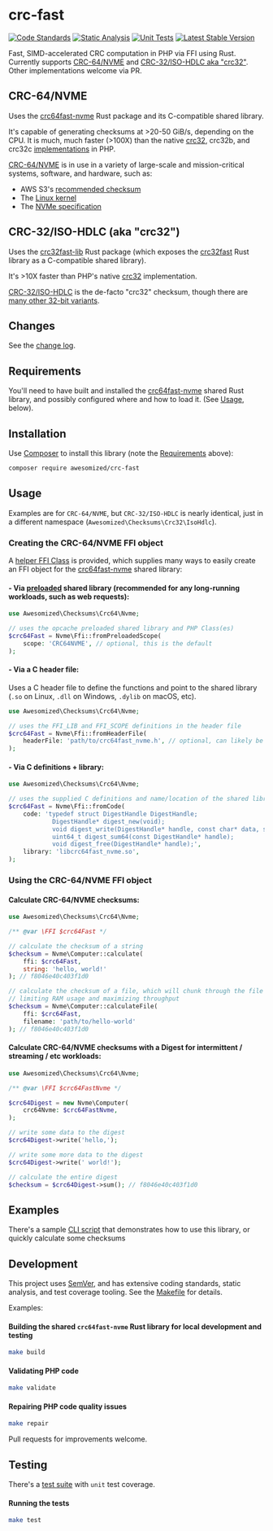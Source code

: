 # crc-fast
[![Code Standards](https://github.com/awesomized/crc-fast-php/actions/workflows/code-standards.yml/badge.svg?branch=main)](https://github.com/awesomized/crc-fast-php/actions/workflows/code-standards.yml)
[![Static Analysis](https://github.com/awesomized/crc-fast-php/actions/workflows/static-analysis.yml/badge.svg?branch=main)](https://github.com/awesomized/crc-fast-php/actions/workflows/static-analysis.yml)
[![Unit Tests](https://github.com/awesomized/crc-fast-php/actions/workflows/unit-tests.yml/badge.svg?branch=main)](https://github.com/awesomized/crc-fast-php/actions/workflows/unit-tests.yml)
[![Latest Stable Version](https://img.shields.io/packagist/v/awesomized/crc-fast)](https://packagist.org/packages/awesomized/crc-fast)

Fast, SIMD-accelerated CRC computation in PHP via FFI using Rust. Currently supports [CRC-64/NVME](https://reveng.sourceforge.io/crc-catalogue/all.htm#crc.cat.crc-64-nvme) and [CRC-32/ISO-HDLC aka "crc32"](https://reveng.sourceforge.io/crc-catalogue/all.htm#crc.cat.crc-32-iso-hdlc). Other implementations welcome via PR.

## CRC-64/NVME 
Uses the [crc64fast-nvme](https://github.com/awesomized/crc64fast-nvme) Rust package and its C-compatible shared library.

It's capable of generating checksums at >20-50 GiB/s, depending on the CPU. It is much, much faster (>100X) than the native [crc32](https://www.php.net/manual/en/function.crc32.php), crc32b, and crc32c [implementations](https://www.php.net/manual/en/function.hash-algos.php) in PHP.

[CRC-64/NVME](https://reveng.sourceforge.io/crc-catalogue/all.htm#crc.cat.crc-64-nvme) is in use in a variety of large-scale and mission-critical systems, software, and hardware, such as:
- AWS S3's [recommended checksum](https://docs.aws.amazon.com/AmazonS3/latest/userguide/checking-object-integrity.html)
- The [Linux kernel](https://github.com/torvalds/linux/blob/786c8248dbd33a5a7a07f7c6e55a7bfc68d2ca48/lib/crc64.c#L66-L73)
- The [NVMe specification](https://nvmexpress.org/wp-content/uploads/NVM-Express-NVM-Command-Set-Specification-1.0d-2023.12.28-Ratified.pdf)

## CRC-32/ISO-HDLC (aka "crc32")
Uses the [crc32fast-lib]() Rust package (which exposes the [crc32fast](https://github.com/srijs/rust-crc32fast) Rust library as a C-compatible shared library).

It's >10X faster than PHP's native [crc32](https://www.php.net/manual/en/function.crc32.php) implementation.

[CRC-32/ISO-HDLC](https://reveng.sourceforge.io/crc-catalogue/all.htm#crc.cat.crc-32-iso-hdlc) is the de-facto "crc32" checksum, though there are [many other 32-bit variants](https://reveng.sourceforge.io/crc-catalogue/all.htm#crc.cat-bits.32).

## Changes

See the [change log](CHANGELOG.md).

## Requirements

You'll need to have built and installed the [crc64fast-nvme](https://github.com/awesomized/crc64fast-nvme) shared Rust library, and possibly configured where and how to load it. (See [Usage](#Usage), below).

## Installation

Use [Composer](https://getcomposer.org) to install this library (note the [Requirements](#Requirements) above):

```bash
composer require awesomized/crc-fast
```


## Usage

Examples are for `CRC-64/NVME`, but `CRC-32/ISO-HDLC` is nearly identical, just in a different namespace (`Awesomized\Checksums\Crc32\IsoHdlc`).

### Creating the CRC-64/NVME FFI object 

A [helper FFI Class](src/Ffi.php) is provided, which supplies many ways to easily create an FFI object for the [crc64fast-nvme](https://github.com/awesomized/crc64fast-nvme) shared library:

#### - Via [preloaded](https://www.php.net/manual/en/ffi.examples-complete.php) shared library (recommended for any long-running workloads, such as web requests):

```php
use Awesomized\Checksums\Crc64\Nvme;

// uses the opcache preloaded shared library and PHP Class(es)
$crc64Fast = Nvme\Ffi::fromPreloadedScope(
    scope: 'CRC64NVME', // optional, this is the default
);
```

#### - Via a C header file:
Uses a C header file to define the functions and point to the shared library (`.so` on Linux, `.dll` on Windows, `.dylib` on macOS, etc).

```php
use Awesomized\Checksums\Crc64\Nvme;

// uses the FFI_LIB and FFI_SCOPE definitions in the header file
$crc64Fast = Nvme\Ffi::fromHeaderFile(
    headerFile: 'path/to/crc64fast_nvme.h', // optional, can likely be inferred from the OS
);
```

#### - Via C definitions + library:

```php
use Awesomized\Checksums\Crc64\Nvme;

// uses the supplied C definitions and name/location of the shared library
$crc64Fast = Nvme\Ffi::fromCode(
    code: 'typedef struct DigestHandle DigestHandle;
            DigestHandle* digest_new(void);
            void digest_write(DigestHandle* handle, const char* data, size_t len);
            uint64_t digest_sum64(const DigestHandle* handle);
            void digest_free(DigestHandle* handle);',
    library: 'libcrc64fast_nvme.so',
);
```
### Using the CRC-64/NVME FFI object

#### Calculate CRC-64/NVME checksums:

```php
use Awesomized\Checksums\Crc64\Nvme;

/** @var \FFI $crc64Fast */

// calculate the checksum of a string
$checksum = Nvme\Computer::calculate(
    ffi: $crc64Fast, 
    string: 'hello, world!'
); // f8046e40c403f1d0

// calculate the checksum of a file, which will chunk through the file optimally,
// limiting RAM usage and maximizing throughput
$checksum = Nvme\Computer::calculateFile(
    ffi: $crc64Fast, 
    filename: 'path/to/hello-world'
); // f8046e40c403f1d0
```

#### Calculate CRC-64/NVME checksums with a Digest for intermittent / streaming / etc workloads:

```php
use Awesomized\Checksums\Crc64\Nvme;

/** @var \FFI $crc64FastNvme */

$crc64Digest = new Nvme\Computer(
    crc64Nvme: $crc64FastNvme,
);

// write some data to the digest
$crc64Digest->write('hello,');

// write some more data to the digest
$crc64Digest->write(' world!');

// calculate the entire digest
$checksum = $crc64Digest->sum(); // f8046e40c403f1d0
```

## Examples

There's a sample [CLI script](cli/calculate.php) that demonstrates how to use this library, or quickly calculate some checksums

## Development

This project uses [SemVer](https://semver.org), and has extensive coding standards, static analysis, and test coverage tooling. See the [Makefile](Makefile) for details.

Examples:

#### Building the shared `crc64fast-nvme` Rust library for local development and testing
```bash
make build
``` 
#### Validating PHP code
```bash
make validate
``` 

#### Repairing PHP code quality issues
```bash
make repair
```

Pull requests for improvements welcome.

## Testing

There's a [test suite](tests/) with `unit` test coverage.

#### Running the tests

```bash
make test
```
